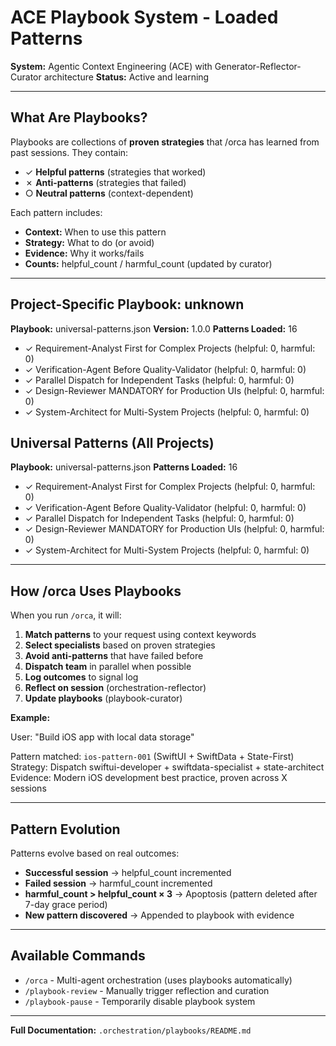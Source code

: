 # ACE Playbook System - Loaded Patterns

**System:** Agentic Context Engineering (ACE) with Generator-Reflector-Curator architecture
**Status:** Active and learning

---

## What Are Playbooks?

Playbooks are collections of **proven strategies** that /orca has learned from past sessions. They contain:
- ✓ **Helpful patterns** (strategies that worked)
- ✗ **Anti-patterns** (strategies that failed)
- ○ **Neutral patterns** (context-dependent)

Each pattern includes:
- **Context:** When to use this pattern
- **Strategy:** What to do (or avoid)
- **Evidence:** Why it works/fails
- **Counts:** helpful_count / harmful_count (updated by curator)

---

## Project-Specific Playbook: unknown

**Playbook:** universal-patterns.json
**Version:** 1.0.0
**Patterns Loaded:** 16

- ✓ Requirement-Analyst First for Complex Projects (helpful: 0, harmful: 0)
- ✓ Verification-Agent Before Quality-Validator (helpful: 0, harmful: 0)
- ✓ Parallel Dispatch for Independent Tasks (helpful: 0, harmful: 0)
- ✓ Design-Reviewer MANDATORY for Production UIs (helpful: 0, harmful: 0)
- ✓ System-Architect for Multi-System Projects (helpful: 0, harmful: 0)

## Universal Patterns (All Projects)

**Playbook:** universal-patterns.json
**Patterns Loaded:** 16

- ✓ Requirement-Analyst First for Complex Projects (helpful: 0, harmful: 0)
- ✓ Verification-Agent Before Quality-Validator (helpful: 0, harmful: 0)
- ✓ Parallel Dispatch for Independent Tasks (helpful: 0, harmful: 0)
- ✓ Design-Reviewer MANDATORY for Production UIs (helpful: 0, harmful: 0)
- ✓ System-Architect for Multi-System Projects (helpful: 0, harmful: 0)


---

## How /orca Uses Playbooks

When you run `/orca`, it will:

1. **Match patterns** to your request using context keywords
2. **Select specialists** based on proven strategies
3. **Avoid anti-patterns** that have failed before
4. **Dispatch team** in parallel when possible
5. **Log outcomes** to signal log
6. **Reflect on session** (orchestration-reflector)
7. **Update playbooks** (playbook-curator)

**Example:**

User: "Build iOS app with local data storage"

Pattern matched: `ios-pattern-001` (SwiftUI + SwiftData + State-First)
Strategy: Dispatch swiftui-developer + swiftdata-specialist + state-architect
Evidence: Modern iOS development best practice, proven across X sessions

---

## Pattern Evolution

Patterns evolve based on real outcomes:

- **Successful session** → helpful_count incremented
- **Failed session** → harmful_count incremented
- **harmful_count > helpful_count × 3** → Apoptosis (pattern deleted after 7-day grace period)
- **New pattern discovered** → Appended to playbook with evidence

---

## Available Commands

- `/orca` - Multi-agent orchestration (uses playbooks automatically)
- `/playbook-review` - Manually trigger reflection and curation
- `/playbook-pause` - Temporarily disable playbook system

---

**Full Documentation:** `.orchestration/playbooks/README.md`

